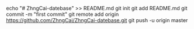 echo "# ZhngCai-datebase" >> README.md
git init
git add README.md
git commit -m "first commit"
git remote add origin https://github.com/ZhngCai/ZhngCai-datebase.git
git push -u origin master
